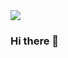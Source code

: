 <img src="https://capsule-render.vercel.app/api?type=waving&color=auto&height=200&section=header&text=JIHOONLEE👊&fontSize=90"/>

### Hi there 👋
